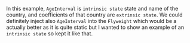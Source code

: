 In this example, `AgeInterval` is `intrinsic state` state and name of the country, and coefficients of that 
country are `extrinsic state`.  We could definitely inject also `AgeInterval` into the `Flyweight`
which would be a actually better as it is quite static but I wanted to show an example of an `intrinsic state`
so kept it like that.
     